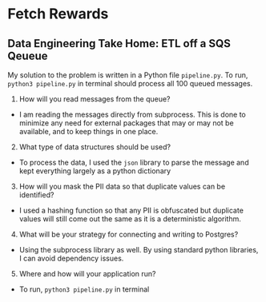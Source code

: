 # Fetch Rewards #
## Data Engineering Take Home: ETL off a SQS Qeueue ##

My solution to the problem is written in a Python file `pipeline.py`.
To run, `python3 pipeline.py` in terminal should process all 100 queued messages.


1) How will you read messages from the queue?
- I am reading the messages directly from subprocess. This is done to minimize any need for external packages that may or may not be available, and to keep things in one place.
2) What type of data structures should be used?
- To process the data, I used the `json` library to parse the message and kept everything largely as a python dictionary
3) How will you mask the PII data so that duplicate values can be identified?
- I used a hashing function so that any PII is obfuscated but duplicate values will still come out the same as it is a deterministic algorithm.
4) What will be your strategy for connecting and writing to Postgres?
- Using the subprocess library as well. By using standard python libraries, I can avoid dependency issues.
5) Where and how will your application run?
- To run, `python3 pipeline.py` in terminal
